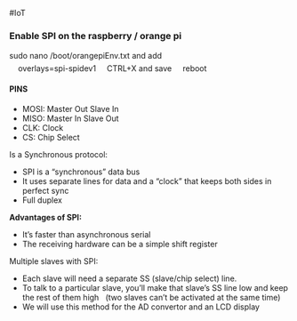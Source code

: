 #IoT
### Enable SPI on the raspberry / orange pi
sudo nano /boot/orangepiEnv.txt and add  
    overlays=spi-spidev1
    CTRL+X and save
    reboot
#### PINS
- MOSI: Master Out Slave In
- MISO: Master In Slave Out
- CLK: Clock
- CS: Chip Select

Is a Synchronous protocol:
- SPI is a “synchronous” data bus
- It uses separate lines for data and a “clock” that keeps both sides in perfect sync
- Full duplex

**Advantages of SPI:**
- It’s faster than asynchronous serial
- The receiving hardware can be a simple shift register


Multiple slaves with SPI:
- Each slave will need a separate SS (slave/chip select) line.
- To talk to a particular slave, you’ll make that slave’s SS line low and keep the rest of them high   (two slaves can’t be activated at the same time)
- We will use this method for the AD convertor and an LCD display